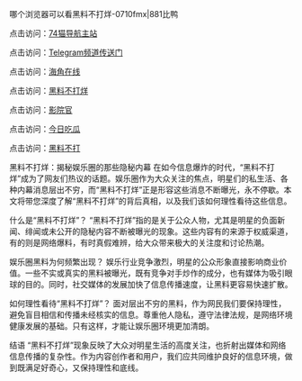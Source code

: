 哪个浏览器可以看黑料不打烊-0710fmx|881比鸭

点击访问：<a href="https://74mao.com/">74猫导航主站</a>

点击访问：<a href="https://74mao.com/">Telegram频道传送门</a>

点击访问：<a href="https://heiliaokof3cy.pages.dev">海角在线</a>

点击访问：<a href="https://heiliaotlyq53.pages.dev">黑料不打烊</a>

点击访问：<a href="https://heiliao3gvg9x.pages.dev">影院官</a>

点击访问：<a href="https://heiliaoxfe5rb.pages.dev">今日吃瓜</a>

点击访问：<a href="https://heiliaoubleqx.pages.dev">黑料不打</a>


黑料不打烊：揭秘娱乐圈的那些隐秘内幕
在如今信息爆炸的时代，“黑料不打烊”成为了网友们热议的话题。娱乐圈作为大众关注的焦点，明星们的私生活、各种内幕消息层出不穷，而“黑料不打烊”正是形容这些消息不断曝光，永不停歇。本文将带您深度了解“黑料不打烊”的背后真相，以及我们该如何理性看待这些信息。

什么是“黑料不打烊”？
“黑料不打烊”指的是关于公众人物，尤其是明星的负面新闻、绯闻或未公开的隐秘内容不断被曝光的现象。这些内容有的来源于权威渠道，有的则是网络爆料，有时真假难辨，给大众带来极大的关注度和讨论热潮。

娱乐圈黑料为何频繁出现？
娱乐行业竞争激烈，明星的公众形象直接影响商业价值。一些不实或真实的黑料被曝光，既有竞争对手炒作的成分，也有媒体为吸引眼球的目的。同时，社交媒体的发展加快了信息传播速度，让黑料更容易快速扩散。

如何理性看待“黑料不打烊”？
面对层出不穷的黑料，作为网民我们要保持理性，避免盲目相信和传播未经核实的信息。尊重他人隐私，遵守法律法规，是网络环境健康发展的基础。只有这样，才能让娱乐圈环境更加清朗。

结语
“黑料不打烊”现象反映了大众对明星生活的高度关注，也折射出媒体和网络信息传播的复杂性。作为内容创作者和用户，我们应共同维护良好的信息环境，做到既满足好奇心，又保持理性和底线。

<span style="display:none;">[Canonical link](https://github.com/GLX0710/GLX0710-05)</span>
